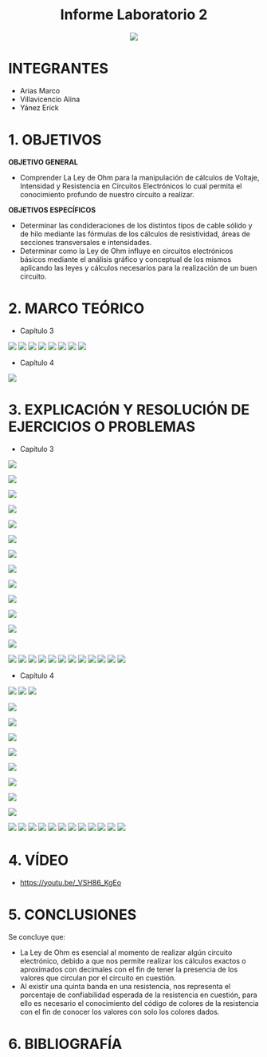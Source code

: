 <div align="center">

# Informe Laboratorio 2

![](https://github.com/erickyanez1/IMAGENES-DEBER-1/blob/main/espe.png) 

</div>

# **INTEGRANTES**

- Arias Marco
- Villavicencio Alina
- Yánez Erick


# **1. OBJETIVOS**

**OBJETIVO GENERAL**
  - Comprender La Ley de Ohm para la manipulación de cálculos de Voltaje, Intensidad y Resistencia en Circuitos Electrónicos lo cual permita el conocimiento profundo de nuestro circuito a realizar.
 
 **OBJETIVOS ESPECÍFICOS**
  - Determinar las condideraciones de los distintos tipos de cable sólido y de hilo mediante las fórmulas de los cálculos de resistividad, áreas de secciones transversales e intensidades.
  - Determinar como la Ley de Ohm influye en circuitos electrónicos básicos mediante el análisis gráfico y conceptual de los mismos aplicando las leyes y cálculos necesarios para la realización de un buen circuito.

# **2. MARCO TEÓRICO**
- Capítulo 3

![](https://github.com/erickyanez1/DEBER2/blob/main/IMAGENES/mapa1_cap3.png)
![](https://github.com/erickyanez1/DEBER2/blob/main/IMAGENES/mapa2_cap3.png)
![](https://github.com/erickyanez1/DEBER2/blob/main/IMAGENES/mapa3_cap3.png)
![](https://github.com/erickyanez1/DEBER2/blob/main/IMAGENES/mapa4_cap3.png)
![](https://github.com/erickyanez1/DEBER2/blob/main/IMAGENES/mapa5_cap3.png)
![](https://github.com/erickyanez1/DEBER2/blob/main/IMAGENES/mapa6_cap3.png)
![](https://github.com/erickyanez1/DEBER2/blob/main/IMAGENES/mapa7_cap3.png)
![](https://github.com/erickyanez1/DEBER2/blob/main/IMAGENES/mapa8_cap3.png)

- Capítulo 4

![](https://github.com/erickyanez1/DEBER2/blob/main/IMAGENES/Mapa1_Cap4.jpg)

# **3. EXPLICACIÓN Y RESOLUCIÓN DE EJERCICIOS O PROBLEMAS**
- Capítulo 3

![](https://github.com/erickyanez1/DEBER2/blob/main/IMAGENES/cap1.PNG)

![](https://github.com/erickyanez1/DEBER2/blob/main/IMAGENES/cap1.1.PNG)

![](https://github.com/erickyanez1/DEBER2/blob/main/IMAGENES/cap1.2.PNG)

![](https://github.com/erickyanez1/DEBER2/blob/main/IMAGENES/cap2.PNG)

![](https://github.com/erickyanez1/DEBER2/blob/main/IMAGENES/cap2.2.PNG)

![](https://github.com/erickyanez1/DEBER2/blob/main/IMAGENES/cap5.PNG)

![](https://github.com/erickyanez1/DEBER2/blob/main/IMAGENES/cap7.PNG)

![](https://github.com/erickyanez1/DEBER2/blob/main/IMAGENES/cap9.PNG)

![](https://github.com/erickyanez1/DEBER2/blob/main/IMAGENES/cap11.PNG)

![](https://github.com/erickyanez1/DEBER2/blob/main/IMAGENES/cap13.PNG)

![](https://github.com/erickyanez1/DEBER2/blob/main/IMAGENES/cap15.PNG)

![](https://github.com/erickyanez1/DEBER2/blob/main/IMAGENES/cap17.PNG)

![](https://github.com/erickyanez1/DEBER2/blob/main/IMAGENES/cap19.PNG)

![](https://github.com/erickyanez1/DEBER2/blob/main/IMAGENES/cap21.PNG)
![](https://github.com/erickyanez1/DEBER2/blob/main/IMAGENES/cap23.PNG)
![](https://github.com/erickyanez1/DEBER2/blob/main/IMAGENES/cap25.PNG)
![](https://github.com/erickyanez1/DEBER2/blob/main/IMAGENES/cap27.PNG)
![](https://github.com/erickyanez1/DEBER2/blob/main/IMAGENES/cap29.PNG)
![](https://github.com/erickyanez1/DEBER2/blob/main/IMAGENES/cap31.PNG)
![](https://github.com/erickyanez1/DEBER2/blob/main/IMAGENES/cap33.PNG)
![](https://github.com/erickyanez1/DEBER2/blob/main/IMAGENES/cap35.PNG)
![](https://github.com/erickyanez1/DEBER2/blob/main/IMAGENES/cap37.PNG)
![](https://github.com/erickyanez1/DEBER2/blob/main/IMAGENES/cap39.PNG)
![](https://github.com/erickyanez1/DEBER2/blob/main/IMAGENES/ej43_cap3.png)
![](https://github.com/erickyanez1/DEBER2/blob/main/IMAGENES/ej45_cap3.png)

- Capítulo 4


![](https://github.com/erickyanez1/DEBER2/blob/main/IMAGENES/ej1_cap4.png)
![](https://github.com/erickyanez1/DEBER2/blob/main/IMAGENES/ej3_cap4.png)
![](https://github.com/erickyanez1/DEBER2/blob/main/IMAGENES/ej5_cap4.png)

![](https://github.com/erickyanez1/DEBER2/blob/main/IMAGENES/ej7_cap4.png)

![](https://github.com/erickyanez1/DEBER2/blob/main/IMAGENES/ej9_cap4.png)

![](https://github.com/erickyanez1/DEBER2/blob/main/IMAGENES/ej11_cap4.png)

![](https://github.com/erickyanez1/DEBER2/blob/main/IMAGENES/ej13_cap4.png)

![](https://github.com/erickyanez1/DEBER2/blob/main/IMAGENES/ej15_cap4.png)

![](https://github.com/erickyanez1/DEBER2/blob/main/IMAGENES/ej17cap4.png)

![](https://github.com/erickyanez1/DEBER2/blob/main/IMAGENES/ej19cap4.png)

![](https://github.com/erickyanez1/DEBER2/blob/main/IMAGENES/ej21_cap4.png)

![](https://github.com/erickyanez1/DEBER2/blob/main/IMAGENES/ej23_cap4.png)
![](https://github.com/erickyanez1/DEBER2/blob/main/IMAGENES/ej25_cap4.png)
![](https://github.com/erickyanez1/DEBER2/blob/main/IMAGENES/ej27_cap4.png)
![](https://github.com/erickyanez1/DEBER2/blob/main/IMAGENES/ej29_cap4.png)
![](https://github.com/erickyanez1/DEBER2/blob/main/IMAGENES/ej31cap4.png)
![](https://github.com/erickyanez1/DEBER2/blob/main/IMAGENES/ej33_cap4.png)
![](https://github.com/erickyanez1/DEBER2/blob/main/IMAGENES/ej35cap4.png)
![](https://github.com/erickyanez1/DEBER2/blob/main/IMAGENES/Cap4_Part1.jpg)
![](https://github.com/erickyanez1/DEBER2/blob/main/IMAGENES/Cap4_Part2.jpg)
![](https://github.com/erickyanez1/DEBER2/blob/main/IMAGENES/Cap4_Part3.jpg)
![](https://github.com/erickyanez1/DEBER2/blob/main/IMAGENES/Cap4_Part4.jpg)
![](https://github.com/erickyanez1/DEBER2/blob/main/IMAGENES/Cap4_Part5.jpg)

# **4. VÍDEO**

- https://youtu.be/_VSH86_KgEo

# **5. CONCLUSIONES**

Se concluye que:

- La Ley de Ohm es esencial al momento de realizar algún circuito electrónico, debido a que nos permite realizar los cálculos exactos o aproximados con decimales con el fin de tener la presencia de los valores que circulan por el circuito en cuestión.
- Al existir una quinta banda en una resistencia, nos representa el porcentaje de confiabilidad esperada de la resistencia en cuestión, para ello es necesario el conocimiento del código de colores de la resistencia con el fin de conocer los valores con solo los colores dados.


# **6. BIBLIOGRAFÍA**
